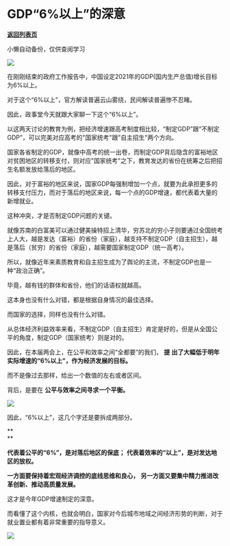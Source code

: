 # GDP“6%以上”的深意

[**返回列表页**](/gzh/政事堂2019)

小懒自动备份，仅供查阅学习

![](https://mmbiz.qpic.cn/mmbiz_jpg/rxhS23yu8cNfWpsAvcKRMXIk1PNFGZFm5APd61uUNg6lpBBINeEtIsxe6RDMGffYia7beu44MqXTicLvXDibUBe8A/640?wx_fmt=jpeg)

  

在刚刚结束的政府工作报告中，中国设定2021年的GDP(国内生产总值)增长目标为6%以上。

  

对于这个“6%以上”，官方解读普遍云山雾绕，民间解读普遍惨不忍睹。

  

因此，政事堂今天就跟大家聊一下这个“6%以上”。

  

以这两天讨论的教育为例，把经济增速跟高考制度相比较，“制定GDP”跟“不制定GDP”，可以完美对应高考的"国家统考"跟"自主招生"两个方向。

  

国家各省制定的GDP，就像中高考的统一出卷，而制定GDP背后隐含的富裕地区对贫困地区的转移支付，则对应"国家统考"之下，教育发达的省份在统筹之后把招生名额发放给落后的地区。

  

因此，对于富裕的地区来说，国家GDP每强制增加一个点，就要为此承担更多的转移支付压力，而对于落后的地区来说，每一个点的GDP增速，都代表着大量的新增就业。

  

这种冲突，才是否制定GDP问题的关键。  

  

就像苏南的白富美可以通过健美操特招上清华，穷苏北的穷小子则要通过全国统考上人大，越是发达（富裕）的省份（家庭），越支持不制定GDP（自主招生），越是落后（贫穷）的省份（家庭），越需要国家制定GDP（统一高考）。

  

所以，就像近年来素质教育和自主招生成为了舆论的主流，不制定GDP也是一种“政治正确”。

  

毕竟，越有钱的群体和省份，他们的话语权就越高。

  

这本身也没有什么对错，都是根据自身情况的最佳选择。

  

而国家的选择，同样也没有什么对错。

  

从总体经济利益效率来看，不制定GDP（自主招生）肯定是好的，但是从全国公平的角度，制定GDP（国家统考）则是对的。

  

因此，在本届两会上，在公平和效率之间“全都要”的我们， **提** **出了大幅低于明年实际增速的“6%以上”，作为经济发展的目标。**

  

而不是像过去那样，给出一个数值的左右或者区间。

  

背后，是要在 **公平与效率之间寻求一个平衡。**

  

![](https://mmbiz.qpic.cn/mmbiz_gif/rxhS23yu8cNfWpsAvcKRMXIk1PNFGZFmBjpWOkR4h4HSKvyy6wOcX54qL7TTfj5pkv9w59klQBfMSmiazLpAkug/640?wx_fmt=gif)

  

因此，“6%以上”，这几个字还是要拆成两部分。

 **  
**

 **代表着公平的“6%”，是对落后地区的保底；** **代表着效率的“以上”，是对发达地区的放权。**

  

 **一方面要保持着宏观经济调控的底线思维和良心，** **另一方面又要集中精力推进改革创新、推动高质量发展。**

  

这才是今年GDP增速制定的深意。

  

而看懂了这个内核，也就会明白，国家对今后城市地域之间经济形势的判断，对于就业置业都有着非常重要的指导意义。

  

![](https://mmbiz.qpic.cn/mmbiz_jpg/rxhS23yu8cPp0iaKAfe0ZsWfgGcY72o9Nror8TicrtnlDsqzY7y4Kum4fM3X0FMEGlbvm9HvZUiaETSnLt4DHNLbQ/640?wx_fmt=jpeg)

